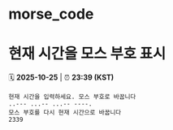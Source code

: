 # morse_code
# 현재 시간을 모스 부호 표시
<!-- MORSE_TIME_START -->
🗓️ **2025-10-25** | ⏰ **23:39 (KST)**

```
현재 시간을 입력하세요. 모스 부호로 바꿉니다
..--- ...-- ...-- ----.
모스 부호를 다시 현재 시간으로 바꿉니다
2339
```
<!-- MORSE_TIME_END -->
